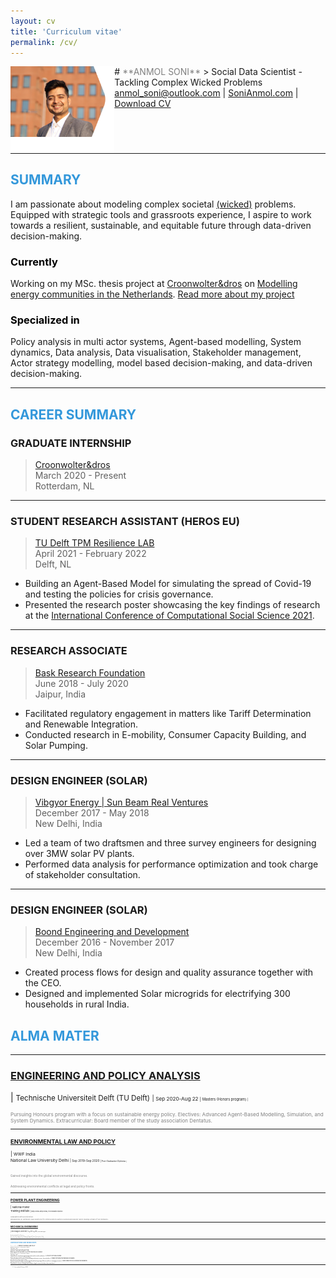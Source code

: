```yaml
---
layout: cv
title: 'Curriculum vitae'
permalink: /cv/
---
```

<img align= left style="width:33%;" id="image" src="../gallery/anmol_pic.png">
# <span style="color:grey">**ANMOL SONI**</span>
> Social Data Scientist - Tackling Complex Wicked Problems

<div id="webaddress">
<a href="mailto:anmol_soni@outlook.com">anmol_soni@outlook.com</a>
| <a href="https://www.SoniAnmol.com">SoniAnmol.com</a> 
| <a href="../gallery/Anmol_Soni_CV.pdf"> Download CV </a> 
</div>

<hr style="width:100%;text-align:left;margin-left:0">

## <span style="color:#3498DB">**SUMMARY**</span>

I am passionate about modeling complex societal [(wicked)](https://en.wikipedia.org/wiki/Wicked_problem) problems.
Equipped with strategic tools and grassroots experience, I aspire to work towards a resilient, sustainable, and
equitable future through data-driven decision-making.

### <span style="color:black"> Currently </span>

Working on my MSc. thesis project at [Croonwolter&dros](www.croonwolterendros.nl) on [Modelling energy communities in the
Netherlands](http://sonianmol.com/Modelling-Dutch-Energy-Communities/).
[Read more about my project](my_projects.md)

### <span style="color:black"> Specialized in </span>

Policy analysis in multi actor systems, Agent-based modelling, System dynamics, Data analysis, Data visualisation, Stakeholder management, Actor strategy
modelling, model based decision-making, and data-driven decision-making.

<hr style="width:100%;text-align:left;margin-left:0">

## <span style="color:#3498DB">**CAREER SUMMARY**</span>


### GRADUATE INTERNSHIP
> [Croonwolter&dros](www.croonwolterendros.nl) <br />
> March 2020 - Present <br />
> Rotterdam, NL <br />

<hr style="width:100%;text-align:left;margin-left:0">

### STUDENT RESEARCH ASSISTANT (HEROS EU)

> [TU Delft TPM Resilience LAB](https://www.tudelft.nl/tbm/resiliencelab) <br />
April 2021 - February 2022 <br />
Delft, NL <br />

* Building an Agent-Based Model for simulating the spread of Covid-19 and testing the policies for crisis governance.
* Presented the research poster showcasing the key findings of research at the [International Conference of Computational
Social Science 2021](https://easychair.org/smart-program/IC2S2-2021/index.html).

<hr style="width:100%;text-align:left;margin-left:0">

### RESEARCH ASSOCIATE
> [Bask Research Foundation](baskfoundation.org) <br />
June 2018 - July 2020 <br />
Jaipur, India <br />

* Facilitated regulatory engagement in matters like Tariff Determination and Renewable Integration.
* Conducted research in E-mobility, Consumer Capacity Building, and Solar Pumping.

<hr style="width:100%;text-align:left;margin-left:0">

### DESIGN ENGINEER (SOLAR)
> [Vibgyor Energy | Sun Beam Real Ventures](https://vibgyorenergy.com/) <br />
December 2017 - May 2018 <br />
New Delhi, India <br />

* Led a team of two draftsmen and three survey engineers for designing over 3MW solar PV plants.
* Performed data analysis for performance optimization and took charge of stakeholder consultation.

<hr style="width:100%;text-align:left;margin-left:0">

### DESIGN ENGINEER (SOLAR)
> [Boond Engineering and Development](www.boond.net) <br />
December 2016 - November 2017 <br />
New Delhi, India <br />

* Created process flows for design and quality assurance together with the CEO.
* Designed and implemented Solar microgrids for electrifying 300 households in rural India.

## <span style="color:#3498DB">**ALMA MATER**</span>

<hr style="width:100%;text-align:left;margin-left:0">

### [ENGINEERING AND POLICY ANALYSIS](https://www.tudelft.nl/onderwijs/opleidingen/masters/epa/msc-engineering-and-policy-analysis)

| <small> Technische Universiteit Delft (TU Delft) <small>| <small> Sep 2020-Aug 22 <small> | <small> Masters (Honors program) <small>|

<span style="color:grey"> Pursuing Honours program with a focus on sustainable energy policy.
Electives: Advanced Agent-Based Modelling, Simulation, and System Dynamics.
Extracurricular: Board member of the study association Dentatus.</span>

<hr style="width:100%;text-align:left;margin-left:0">

### [ENVIRONMENTAL LAW AND POLICY](https://www.wwfindia.org/about_wwf/enablers/cel/tcapbuilding/pgdelp/)

| <small>WWF India <br /> National Law University Delhi <small>|<small> Sep 2019-Sep 2020<small> |<small> Post Graduation Diploma <small>|

<span style="color:grey"> 
Gained insights into the global environmental discourse. <br />
Addressing environmental conflicts at legal and policy fronts. </span>

<hr style="width:100%;text-align:left;margin-left:0">

### [POWER PLANT ENGINEERING](https://npti.gov.in/post-graduate-diploma-course-power-plant-engineering)

| <small> National Power <br /> Training Institute <small> |<small> Sep 2015-Sep 2016 <small> | <small> Post Graduation Diploma <small>|

<span style="color:grey">  Graduated with a Distinction. <br />
Researched on optimum O&M practices for Internal Recirculation Fluidised Bed Boiler while leading a team of six members. </span>

<hr style="width:100%;text-align:left;margin-left:0">

### [MECHANICAL ENGINEERING](https://ghrietn.raisoni.net/ug-mechanical-engineering)

| <small>RTM Nagpur University <small>| <small>Aug 2011-Aug 2015<small> | <small>Under Graduate Degree<small> |

<span style="color:grey">  Graduated with First Division. <br />
Co-curricular: Traineeship at National Thermal Power Corporation, India. <br />
Extracurricular: Held position of Cultural Secretary in the study association. </span>

<hr style="width:100%;text-align:left;margin-left:0">

## <span style="color:#3498DB">**CERTIFICATIONS AND WORKSHOPS**</span>

| :-------- | :--- |
|ENERGY ECONOMICS AND POLICY<br /> `Indian Institute of Technology, Madras` <br /> | *`November 2019`* <br /> Learned economic principles governing<br /> generators, demand management, and <br />policy regime in the electricity sector.|
|PYTHON FOR DATA SCIENCE<br />`Indian Institute of Technology, Madras` <br /> | *`November 2019`* <br /> Learned basics of python programming for data analysis and visualization. | 
| I-POLICY FOR YOUNG LEADERS <br /> `Center for Civil Society, New Delhi`| *`2018`* <br /> Learned fundamental concepts of policymaking in education, poverty, law, and politics.|
| ENERGY EFFICIENCY IN EMERGING ECONOMIES <br /> `International Energy Agency` | *`2018`* <br /> Gained international insights into planning and implementing energy efficiency policies in emerging economies.|
| GRID CONNECTED SOLAR DESIGN FOR ENGINEERS <br /> `National Institute of Solar Energy` | *`2018`* <br /> Learned basic concepts of design and installation of grid-connected rooftop solar power plants.|

<hr style="width:100%;text-align:left;margin-left:0">

> Last updated: February 2022